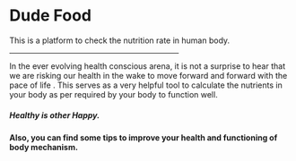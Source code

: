 <h1>Dude Food</h1>
<p>This is a platform to check the nutrition rate in human body.</p>
<hr style="width:60%">
<p>In the ever evolving health conscious arena, it is not a surprise to hear that we are risking our health in the wake to move forward and forward with the pace of life
. This serves as a very helpful tool to calculate the nutrients in your body as per required by your body to function well.</p>
<h5>Healthy is other Happy.</h5>
<h4>Also, you can find some tips to improve your health and functioning of body mechanism.</h4>

